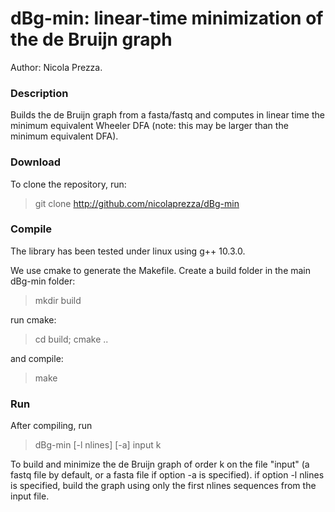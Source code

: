 # dBg-min: linear-time minimization of the de Bruijn graph

Author: Nicola Prezza. 

### Description

Builds the de Bruijn graph from a fasta/fastq and computes in linear time the minimum equivalent Wheeler DFA (note: this may be larger than the minimum equivalent DFA). 

### Download

To clone the repository, run:

> git clone http://github.com/nicolaprezza/dBg-min

### Compile

The library has been tested under linux using g++ 10.3.0. 

We use cmake to generate the Makefile. Create a build folder in the main dBg-min folder:

> mkdir build

run cmake:

> cd build; cmake ..

and compile:

> make

### Run

After compiling, run 

>  dBg-min [-l nlines] [-a] input k

To build and minimize the de Bruijn graph of order k on the file "input" (a fastq file by default, or a fasta file if option -a is specified). if option -l nlines is specified, build the graph using only the first nlines sequences from the input file. 
